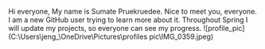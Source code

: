 Hi everyone,
My name is Sumate Pruekruedee.
Nice to meet you, everyone.
I am a new GitHub user trying to learn more about it.
Throughout Spring I will update my projects, so everyone can see my progress.
![profile_pic](C:\Users\jeng_\OneDrive\Pictures\profiles pic\IMG_0359.jpeg)
